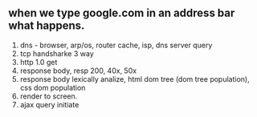 ## when we type google.com in an address bar what happens.

1) dns - browser, arp/os, router cache, isp, dns server query
2) tcp handsharke 3 way
3) http 1.0 get
4) response body, resp 200, 40x, 50x
5) response body lexically analize, html dom tree (dom tree population),
css dom population 
6) render to screen.
7) ajax query initiate
